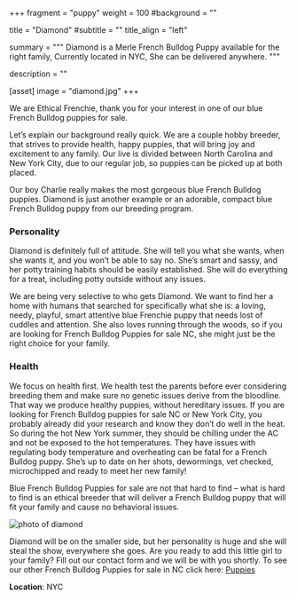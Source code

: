 +++
fragment = "puppy"
weight = 100
#background = ""

title = "Diamond"
#subtitle = ""
title_align = "left"

summary = """
Diamond is a Merle French Bulldog Puppy available for the right family, Currently located in NYC, She can be delivered anywhere.
"""

description = ""

[asset]
  image = "diamond.jpg"
+++

We are Ethical Frenchie, thank you for your interest in one of our blue French Bulldog puppies for sale.

Let’s explain our background really quick. We are a couple hobby breeder, that strives to provide health, happy puppies, that will bring joy and excitement to any family. Our live is divided between North Carolina and New York City, due to our regular job, so puppies can be picked up at both placed.

Our boy Charlie really makes the most gorgeous blue French Bulldog puppies. Diamond is just another example or an adorable, compact blue French Bulldog puppy from our breeding program.

### Personality

Diamond is definitely full of attitude. She will tell you what she wants, when she wants it, and you won’t be able to say no. She’s smart and sassy, and her potty training habits should be easily established. She will do everything for a treat, including potty outside without any issues.

We are being very selective to who gets Diamond. We want to find her a home with humans that searched for specifically what she is: a loving, needy, playful, smart attentive blue Frenchie puppy that needs lost of cuddles and attention. She also loves running through the woods, so if you are looking for French Bulldog Puppies for sale NC, she might just be the right choice for your family.

### Health

We focus on health first. We health test the parents before ever considering breeding them and make sure no genetic issues derive from the bloodline. That way we produce healthy puppies, without hereditary issues. If you are looking for French Bulldog puppies for sale NC or New York City, you probably already did your research and know they don’t do well in the heat. So during the hot New York summer, they should be chilling under the AC and not be exposed to the hot temperatures. They have issues with regulating body temperature and overheating can be fatal for a French Bulldog puppy. She’s up to date on her shots, dewormings, vet checked, microchipped and ready to meet her new family!

Blue French Bulldog Puppies for sale are not that hard to find – what is hard to find is an ethical breeder that will deliver a French Bulldog puppy that will fit your family and cause no behavioral issues.

![photo of diamond](/images/diamond_1.jpg)

Diamond will be on the smaller side, but her personality is huge and she will steal the show, everywhere she goes. Are you ready to add this little girl to your family? Fill out our contact form and we will be with you shortly. To see our other French Bulldog Puppies for sale in NC click here:
[Puppies](/puppies)

**Location**: NYC